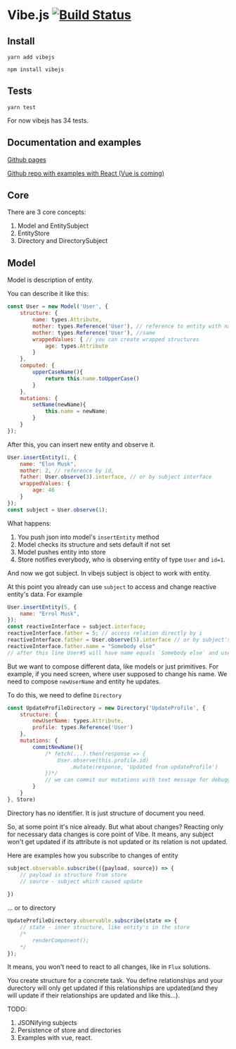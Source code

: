 # Vibe.js [![Build Status](https://travis-ci.org/enchantinggg4/vibejs.svg?branch=master&lol=1)](https://travis-ci.org/enchantinggg4/vibejs)

## Install

`yarn add vibejs`

`npm install vibejs`

## Tests

`yarn test`

For now vibejs has 34 tests.

## Documentation and examples
[Github pages](https://vibe-js.github.io/)

[Github repo with examples with React (Vue is coming) ](https://github.com/enchantinggg4/vibe-examples)
## Core 

There are 3 core concepts:
1) Model and EntitySubject
2) EntityStore
3) Directory and DirectorySubject

## Model

Model is description of entity.

You can describe it like this:
```js
const User = new Model('User', {
    structure: {
        name: types.Attribute,
        mother: types.Reference('User'), // reference to entity with name 'User'
        mother: types.Reference('User'), //same
        wrappedValues: { // you can create wrapped structures
            age: types.Attribute
        }
    },
    computed: {
        upperCaseName(){
            return this.name.toUpperCase()
        }
    },
    mutations: {
        setName(newName){
            this.name = newName;
        }
    }
});
```

After this, you can insert new entity and observe it.

```js
User.insertEntity(1, {
    name: "Elon Musk",
    mother: 2, // reference by id,
    father: User.observe(3).interface, // or by subject interface
    wrappedValues: {
        age: 46
    } 
});
const subject = User.observe(1);
```

What happens:
1) You push json into model's `insertEntity` method
2) Model checks its structure and sets default if not set
3) Model pushes entity into store
4) Store notifies everybody, who is observing entity of type `User` and `id=1`.

And now we got subject. In vibejs subject is object to work with entity.


At this point you already can use `subject` to access and change reactive entity's data. For example

```js
User.insertEntity(5, {
    name: "Errol Musk",
});
const reactiveInterface = subject.interface;
reactiveInterface.father = 5; // access relation directly by i
reactiveInterface.father = User.observe(5).interface // or by subject's interface
reactiveInterface.father.name = "Somebody else"
// after this line User#5 will have name equals `Somebody else` and user#1 will get updated
```

But we want to compose different data, like models or just primitives. For example, if you need screen, where user supposed to change his name.
We need to compose `newUserName` and entity he updates.

To do this, we need to define `Directory`

```js
const UpdateProfileDirectory = new Directory('UpdateProfile', {
    structure: {
        newUserName: types.Attribute,
        profile: types.Reference('User')
    },
    mutations: {
        commitNewName(){
            /* fetch(...).then(response => {
                User.observe(this.profile.id)
                    .mutate(response, 'Updated from updateProfile')
            })*/
            // we can commit our mutations with text message for debugging purposes.
        }
    }
}, Store)
```

Directory has no identifier. It is just structure of document you need.

So, at some point it's nice already.
But what about changes? Reacting only for necessary data changes is core point of Vibe.
It means, any subject won't get updated if its attribute is not updated or its relation is not updated.

Here are examples how you subscribe to changes of entity
```js
subject.observable.subscribe(({payload, source}) => {
    // payload is structure from store
    // source - subject which caused update
    
})
```

... or to directory
```js
UpdateProfileDirectory.observable.subscribe(state => {
    // state - inner structure, like entity's in the store
    /*
        renderComponent();
    */
});
```

It means, you won't need to react to all changes, like in `Flux` solutions.

You create structure for a concrete task. You define relationships and your durectory will only get updated if this relationships are updated(and they will update if their relationships are updated and like this...).


TODO: 
1) JSONifying subjects 
2) Persistence of store and directories
3) Examples with vue, react.

